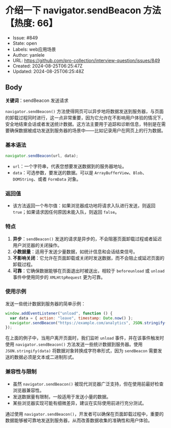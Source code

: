 # 介绍一下 navigator.sendBeacon 方法【热度: 66】

- Issue: #849
- State: open
- Labels: web应用场景
- Author: yanlele
- URL: https://github.com/pro-collection/interview-question/issues/849
- Created: 2024-08-25T06:25:47Z
- Updated: 2024-08-25T06:25:48Z

## Body

**关键词**：sendBeacon 发送请求

`navigator.sendBeacon()` 方法使得网页可以异步地将数据发送到服务器，与页面的卸载过程同时进行，这一点非常重要，因为它允许在不影响用户体验的情况下，安全地结束会话或者发送统计数据。这方法主要用于追踪和诊断信息，特别是在需要确保数据被成功发送到服务器的场景中——比如记录用户在网页上的行为数据。

### 基本语法

```javascript
navigator.sendBeacon(url, data);
```

- `url`：一个字符串，代表您想要发送数据到的服务器地址。
- `data`：可选参数，要发送的数据。可以是 `ArrayBufferView`、`Blob`、`DOMString`、或者 `FormData` 对象。

### 返回值

- 该方法返回一个布尔值：如果浏览器成功地将请求入队进行发送，则返回 `true`；如果请求因任何原因未能入队，则返回 `false`。

### 特点

1. **异步**：`sendBeacon()` 发送的请求是异步的，不会阻塞页面卸载过程或者延迟用户浏览器的关闭操作。
2. **小数据量**：适用于发送少量数据，如统计信息和会话结束信号。
3. **不影响关闭**：它允许在页面卸载或关闭时发送数据，而不会阻止或延迟页面的卸载过程。
4. **可靠**：它确保数据能够在页面退出时被送出，相较于 `beforeunload` 或 `unload` 事件中使用同步的 `XMLHttpRequest` 更为可靠。

### 使用示例

发送一些统计数据到服务器的简单示例：

```javascript
window.addEventListener("unload", function () {
  var data = { action: "leave", timestamp: Date.now() };
  navigator.sendBeacon("https://example.com/analytics", JSON.stringify(data));
});
```

在上面的例子中，当用户离开页面时，我们监听 `unload` 事件，并在该事件触发时使用 `navigator.sendBeacon()` 方法发送一些统计数据到服务器。使用 `JSON.stringify(data)` 将数据对象转换成字符串形式，因为 `sendBeacon` 需要发送的数据必须是文本或二进制形式。

### 兼容性与限制

- 虽然 `navigator.sendBeacon()` 被现代浏览器广泛支持，但在使用前最好检查浏览器兼容性。
- 发送数据量有限制，一般适用于发送小量的数据。
- 某些浏览器实现可能有细微差异，建议在实际使用前进行充分测试。

通过使用 `navigator.sendBeacon()`，开发者可以确保在页面卸载过程中，重要的数据能够被可靠地发送到服务器，从而改善数据收集的准确性和用户体验。

